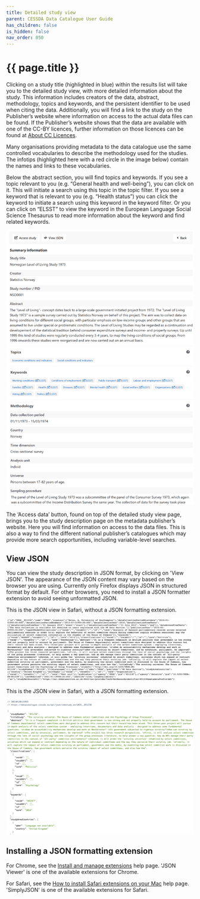 ```yaml
---
title: Detailed study view
parent: CESSDA Data Catalogue User Guide
has_children: false
is_hidden: false
nav_order: 050
---
```


# {{ page.title }}

Clicking on a study title (highlighted in blue) within the results list will take you to the detailed study view,
with more detailed information about the study.
This information includes creators of the data, abstract, methodology, topics and keywords,
and the persistent identifier to be used when citing the data.
Additionally, you will find a link to the study on the Publisher’s website where information on access to
the actual data files can be found.
If the Publisher’s website shows that the data are available with one of the CC-BY licences,
further information on those licences can be found at
[About CC Licences](https://creativecommons.org/about/cclicenses/).

Many organisations providing metadata to the data catalogue use the
same controlled vocabularies to describe the methodology used for the studies.
The infotips (highlighted here with a red circle in the image below)
contain the names and links to these vocabularies.

Below the abstract section, you will find topics and keywords.
If you see a topic relevant to you (e.g. “General health and well-being”), you can click on it.
This will initiate a search using this topic in the topic filter.
If you see a keyword that is relevant to you (e.g. “Health status”) you can click the keyword to initiate a search using this keyword
in the keyword filter. Or you can click on “ELSST” to view the keyword in the European Language Social Science Thesaurus to read more
information about the keyword and find related keywords.

![Detailed study view](images/detailed-study-view.png "Detailed study view")

The ‘Access data’ button, found on top of the detailed study view page, brings you to the study description page on
the metadata publisher’s website.
Here you will find information on access to the data files.
This is also a way to find the different national publisher’s catalogues which may provide more search opportunities,
including variable-level searches.

## View JSON

You can view the study description in JSON format, by clicking on 'View JSON'.
The appearance of the JSON content may vary based on the browser you are using.
Currently only Firefox displays JSON in structured format by default.
For other browsers, you need to install a JSON formatter extension to avoid seeing unformatted JSON.

This is the JSON view in Safari, without a JSON formatting extension.

![Raw JSON view](images/raw-json.png "Raw JSON view")

This is the JSON view in Safari, with a JSON formatting extension.

![Formatted JSON view](images/pretty-json.png "Formatted JSON view")

## Installing a JSON formatting extension

For Chrome, see the [Install and manage extensions](https://support.google.com/chrome_webstore/answer/2664769)
help page. 'JSON Viewer' is one of the available extensions for Chrome.

For Safari, see the [How to install Safari extensions on your Mac](https://support.apple.com/en-us/HT203051)
help page. 'SimplyJSON' is one of the available extensions for Safari.
